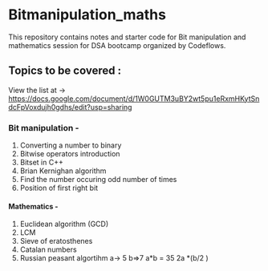 # Bitmanipulation_maths

This repository contains notes and starter code for Bit manipulation and mathematics session for DSA bootcamp organized by Codeflows.

## Topics to be covered :

View the list at -> https://docs.google.com/document/d/1W0GUTM3uBY2wt5pu1eRxmHKytSndcFpVoxdujh0gdhs/edit?usp=sharing

### Bit manipulation -

1. Converting a number to binary
2. Bitwise operators introduction
3. Bitset in C++
4. Brian Kernighan algorithm
5. Find the number occuring odd number of times
6. Position of first right bit

#### Mathematics -

1. Euclidean algorithm (GCD)
2. LCM
3. Sieve of eratosthenes
4. Catalan numbers
5. Russian peasant algortihm
   a-> 5
   b=>7
   a*b = 35
   2a *(b/2
   )
   <!--  multiplying by 2 -> left shift op -->
   <!-- div by 2  -> right -->
